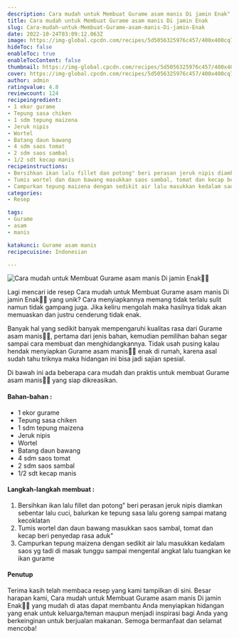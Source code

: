 ```yaml
---
description: Cara mudah untuk Membuat Gurame asam manis Di jamin Enak"
title: Cara mudah untuk Membuat Gurame asam manis Di jamin Enak
slug: Cara-mudah-untuk-Membuat-Gurame-asam-manis-Di-jamin-Enak
date: 2022-10-24T03:09:12.063Z
image: https://img-global.cpcdn.com/recipes/5d5056325976c457/400x400cq70/photo.jpg
hideToc: false
enableToc: true
enableTocContent: false
thumbnail: https://img-global.cpcdn.com/recipes/5d5056325976c457/400x400cq70/photo.jpg
cover: https://img-global.cpcdn.com/recipes/5d5056325976c457/400x400cq70/photo.jpg
author: admin
ratingvalue: 4.8
reviewcount: 124
recipeingredient:
- 1 ekor gurame
- Tepung sasa chiken
- 1 sdm tepung maizena
- Jeruk nipis
- Wortel
- Batang daun bawang
- 4 sdm saos tomat
- 2 sdm saos sambal
- 1/2 sdt kecap manis
recipeinstructions:
- Bersihkan ikan lalu fillet dan potong" beri perasan jeruk nipis diamkan sebentar lalu cuci, balurkan ke tepung sasa lalu goreng sampai matang kecoklatan
- Tumis wortel dan daun bawang masukkan saos sambal, tomat dan kecap beri penyedap rasa aduk"
- Campurkan tepung maizena dengan sedikit air lalu masukkan kedalam saos yg tadi di masak tunggu sampai mengental angkat lalu tuangkan ke ikan gurame
categories:
- Resep

tags:
- Gurame
- asam
- manis

katakunci: Gurame asam manis
recipecuisine: Indonesian

---
```


![Cara mudah untuk Membuat Gurame asam manis Di jamin Enak👩‍🍳](https://img-global.cpcdn.com/recipes/5d5056325976c457/400x400cq70/photo.jpg)

Lagi mencari ide resep Cara mudah untuk Membuat Gurame asam manis Di jamin Enak👩‍🍳 yang unik? Cara menyiapkannya memang tidak terlalu sulit namun tidak gampang juga. Jika keliru mengolah maka hasilnya tidak akan memuaskan dan justru cenderung tidak enak.

Banyak hal yang sedikit banyak mempengaruhi kualitas rasa dari Gurame asam manis👩‍🍳, pertama dari jenis bahan, kemudian pemilihan bahan segar sampai cara membuat dan menghidangkannya. Tidak usah pusing kalau hendak menyiapkan Gurame asam manis👩‍🍳 enak di rumah, karena asal sudah tahu triknya maka hidangan ini bisa jadi sajian spesial.

Di bawah ini ada beberapa cara mudah dan praktis untuk membuat Gurame asam manis👩‍🍳 yang siap dikreasikan.

<!--inarticleads1-->

#### Bahan-bahan :

- 1 ekor gurame
- Tepung sasa chiken
- 1 sdm tepung maizena
- Jeruk nipis
- Wortel
- Batang daun bawang
- 4 sdm saos tomat
- 2 sdm saos sambal
- 1/2 sdt kecap manis

<!--inarticleads2-->

#### Langkah-langkah membuat :

1. Bersihkan ikan lalu fillet dan potong" beri perasan jeruk nipis diamkan sebentar lalu cuci, balurkan ke tepung sasa lalu goreng sampai matang kecoklatan
1. Tumis wortel dan daun bawang masukkan saos sambal, tomat dan kecap beri penyedap rasa aduk"
1. Campurkan tepung maizena dengan sedikit air lalu masukkan kedalam saos yg tadi di masak tunggu sampai mengental angkat lalu tuangkan ke ikan gurame

#### Penutup

Terima kasih telah membaca resep yang kami tampilkan di sini. Besar harapan kami, Cara mudah untuk Membuat Gurame asam manis Di jamin Enak👩‍🍳 yang mudah di atas dapat membantu Anda menyiapkan hidangan yang enak untuk keluarga/teman maupun menjadi inspirasi bagi Anda yang berkeinginan untuk berjualan makanan. Semoga bermanfaat dan selamat mencoba!